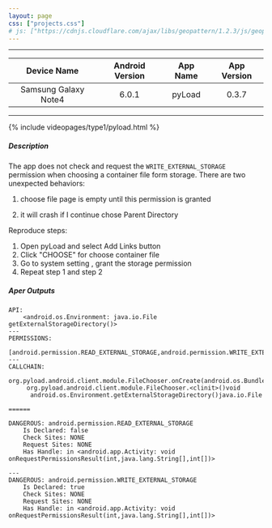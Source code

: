```yaml
---
layout: page
css: ["projects.css"]
# js: ["https://cdnjs.cloudflare.com/ajax/libs/geopattern/1.2.3/js/geopattern.min.js", "projects.js"]
---
```


---

|      Device Name     | Android Version |    App Name    | App Version |
|:--------------------:|:---------------:|:--------------:|:-----------:|
| Samsung Galaxy Note4 |      6.0.1      | pyLoad |     0.3.7    |

---

{% include videopages/type1/pyload.html %}

##### Description
The app does not check and request the `WRITE_EXTERNAL_STORAGE` permission when choosing a container file form storage.
There are two unexpected behaviors:

1. choose file page is empty until this permission is granted

2. it will crash if I continue chose Parent Directory

Reproduce steps:

1. Open pyLoad and select Add Links button
2. Click "CHOOSE" for choose container file
3. Go to system setting , grant the storage permission
4. Repeat step 1 and step 2


##### Aper Outputs
```
API:
	<android.os.Environment: java.io.File getExternalStorageDirectory()>
---
PERMISSIONS:
	[android.permission.READ_EXTERNAL_STORAGE,android.permission.WRITE_EXTERNAL_STORAGE]
---
CALLCHAIN:
	org.pyload.android.client.module.FileChooser.onCreate(android.os.Bundle)void
	 org.pyload.android.client.module.FileChooser.<clinit>()void
	  android.os.Environment.getExternalStorageDirectory()java.io.File

======

DANGEROUS: android.permission.READ_EXTERNAL_STORAGE
	Is Declared: false
	Check Sites: NONE
	Request Sites: NONE
	Has Handle: in <android.app.Activity: void onRequestPermissionsResult(int,java.lang.String[],int[])>

---
DANGEROUS: android.permission.WRITE_EXTERNAL_STORAGE
	Is Declared: true
	Check Sites: NONE
	Request Sites: NONE
	Has Handle: in <android.app.Activity: void onRequestPermissionsResult(int,java.lang.String[],int[])>
```
